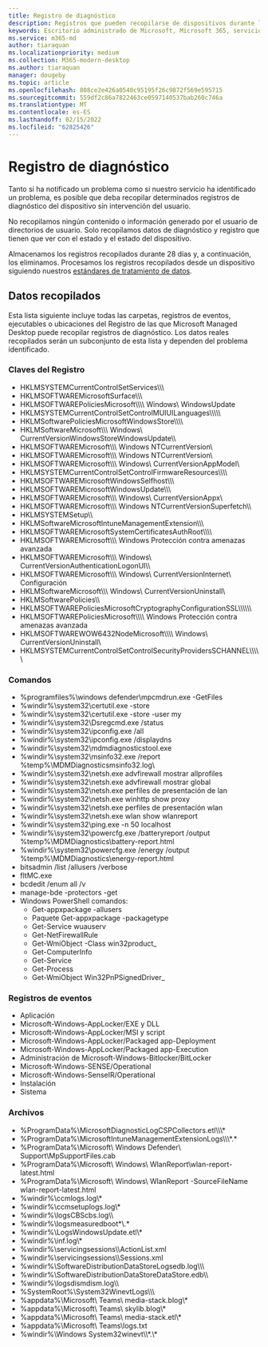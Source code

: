 ```yaml
---
title: Registro de diagnóstico
description: Registros que pueden recopilarse de dispositivos durante la solución de problemas y cómo se almacenan
keywords: Escritorio administrado de Microsoft, Microsoft 365, servicio, documentación
ms.service: m365-md
author: tiaraquan
ms.localizationpriority: medium
ms.collection: M365-modern-desktop
ms.author: tiaraquan
manager: dougeby
ms.topic: article
ms.openlocfilehash: 808ce2e426a0540c95195f26c9872f569e595715
ms.sourcegitcommit: 559df2c86a7822463ce0597140537bab260c746a
ms.translationtype: MT
ms.contentlocale: es-ES
ms.lasthandoff: 02/15/2022
ms.locfileid: "62825426"
---
```

# <a name="diagnostic-logs"></a>Registro de diagnóstico

Tanto si ha notificado un problema como si nuestro servicio ha identificado un problema, es posible que deba recopilar determinados registros de diagnóstico del dispositivo sin intervención del usuario.

No recopilamos ningún contenido o información generado por el usuario de directorios de usuario. Solo recopilamos datos de diagnóstico y registro que tienen que ver con el estado y el estado del dispositivo.

Almacenamos los registros recopilados durante 28 días y, a continuación, los eliminamos. Procesamos los registros recopilados desde un dispositivo siguiendo nuestros [estándares de tratamiento de datos](privacy-personal-data.md).

## <a name="data-collected"></a>Datos recopilados

Esta lista siguiente incluye todas las carpetas, registros de eventos, ejecutables o ubicaciones del Registro de las que Microsoft Managed Desktop puede recopilar registros de diagnóstico. Los datos reales recopilados serán un subconjunto de esta lista y dependen del problema identificado.

### <a name="registry-keys"></a>Claves del Registro

- HKLMSYSTEMCurrentControlSetServices\\\\\\
- HKLMSOFTWAREMicrosoftSurface\\\\\\
- HKLMSOFTWAREPoliciesMicrosoft\\\\\\\\ Windows\\ WindowsUpdate
- HKLMSYSTEMCurrentControlSetControlMUIUILanguages\\\\\\\\\\
- HKLMSoftwarePoliciesMicrosoftWindowsStore\\\\\\\\
- HKLMSoftwareMicrosoft\\\\\\ Windows\\ CurrentVersionWindowsStoreWindowsUpdate\\\\
- HKLMSOFTWAREMicrosoft\\\\\\ Windows NTCurrentVersion\\
- HKLMSOFTWAREMicrosoft\\\\\\ Windows NTCurrentVersion\\
- HKLMSOFTWAREMicrosoft\\\\\\ Windows\\ CurrentVersionAppModel\\
- HKLMSYSTEMCurrentControlSetControlFirmwareResources\\\\\\\\
- HKLMSOFTWAREMicrosoftWindowsSelfhost\\\\\\
- HKLMSOFTWAREMicrosoftWindowsUpdate\\\\\\
- HKLMSOFTWAREMicrosoft\\\\\\ Windows\\ CurrentVersionAppx\\
- HKLMSOFTWAREMicrosoft\\\\\\ Windows NTCurrentVersionSuperfetch\\\\
- HKLMSYSTEMSetup\\\\
- HKLMSoftwareMicrosoftIntuneManagementExtension\\\\\\
- HKLMSOFTWAREMicrosoftSystemCertificatesAuthRoot\\\\\\\\
- HKLMSOFTWAREMicrosoft\\\\\\ Windows Protección contra amenazas avanzada
- HKLMSOFTWAREMicrosoft\\\\\\ Windows\\ CurrentVersionAuthenticationLogonUI\\\\
- HKLMSOFTWAREMicrosoft\\\\\\ Windows\\ CurrentVersionInternet\\ Configuración
- HKLMSoftwareMicrosoft\\\\\\ Windows\\ CurrentVersionUninstall\\
- HKLMSoftwarePolicies\\\\
- HKLMSOFTWAREPoliciesMicrosoftCryptographyConfigurationSSL\\\\\\\\\\\\
- HKLMSOFTWAREPoliciesMicrosoft\\\\\\\\ Windows Protección contra amenazas avanzada
- HKLMSOFTWAREWOW6432NodeMicrosoft\\\\\\\\ Windows\\ CurrentVersionUninstall\\
- HKLMSYSTEMCurrentControlSetControlSecurityProvidersSCHANNEL\\\\\\\\\\

### <a name="commands"></a>Comandos

- %programfiles%\\windows defender\\mpcmdrun.exe -GetFiles
- %windir%\\system32\\certutil.exe -store
- %windir%\\system32\\certutil.exe -store -user my
- %windir%\\system32\\Dsregcmd.exe /status
- %windir%\\system32\\ipconfig.exe /all
- %windir%\\system32\\ipconfig.exe /displaydns
- %windir%\\system32\\mdmdiagnosticstool.exe
- %windir%\\system32\\msinfo32.exe /report %temp%\\MDMDiagnosticsmsinfo32.log\\
- %windir%\\system32\\netsh.exe advfirewall mostrar allprofiles
- %windir%\\system32\\netsh.exe advfirewall mostrar global
- %windir%\\system32\\netsh.exe perfiles de presentación de lan
- %windir%\\system32\\netsh.exe winhttp show proxy
- %windir%\\system32\\netsh.exe perfiles de presentación wlan
- %windir%\\system32\\netsh.exe wlan show wlanreport
- %windir%\\system32\\ping.exe -n 50 localhost
- %windir%\\system32\\powercfg.exe /batteryreport /output %temp%\\MDMDiagnostics\\battery-report.html
- %windir%\\system32\\powercfg.exe /energy /output %temp%\\MDMDiagnostics\\energy-report.html
- bitsadmin /list /allusers /verbose
- fltMC.exe
- bcdedit /enum all /v
- manage-bde -protectors -get
- Windows PowerShell comandos:
    - Get-appxpackage -allusers
    - Paquete Get-appxpackage -packagetype
    - Get-Service wuauserv
    - Get-NetFirewallRule
    - Get-WmiObject -Class win32product\_
    - Get-ComputerInfo
    - Get-Service
    - Get-Process
    - Get-WmiObject Win32PnPSignedDriver\_

### <a name="event-logs"></a>Registros de eventos

- Aplicación
- Microsoft-Windows-AppLocker/EXE y DLL
- Microsoft-Windows-AppLocker/MSI y script
- Microsoft-Windows-AppLocker/Packaged app-Deployment
- Microsoft-Windows-AppLocker/Packaged app-Execution
- Administración de Microsoft-Windows-Bitlocker/BitLocker
- Microsoft-Windows-SENSE/Operational
- Microsoft-Windows-SenseIR/Operational
- Instalación
- Sistema

### <a name="files"></a>Archivos

- %ProgramData%\\MicrosoftDiagnosticLogCSPCollectors.etl\\\\\\\*
- %ProgramData%\\MicrosoftIntuneManagementExtensionLogs\\\\\\\*.\*
- %ProgramData%\\Microsoft\\ Windows Defender\\ Support\\MpSupportFiles.cab
- %ProgramData%\\Microsoft\\ Windows\\ WlanReport\\wlan-report-latest.html
- %ProgramData%\\Microsoft\\ Windows\\ WlanReport -SourceFileName wlan-report-latest.html
- %windir%\\ccmlogs.log\\\*
- %windir%\\ccmsetuplogs.log\\\*
- %windir%\\logsCBScbs.log\\\\
- %windir%\\logsmeasuredboot\*\\.\*
- %windir%\\LogsWindowsUpdate.etl\\\*
- %windir%\\inf.log\\\*
- %windir%\\servicingsessions\\\\ActionList.xml
- %windir%\\servicingsessions\\\\Sessions.xml
- %windir%\\SoftwareDistributionDataStoreLogsedb.log\\\\\\
- %windir%\\SoftwareDistributionDataStoreDataStore.edb\\\\
- %windir%\\logsdismdism.log\\\\
- %SystemRoot%\\System32WinevtLogs\\\\\\
- %appdata%\\Microsoft\\ Teams\\ media-stack.blog\\\*
- %appdata%\\Microsoft\\ Teams\\ skylib.blog\\\*
- %appdata%\\Microsoft\\ Teams\\ media-stack.etl\\\*
- %appdata%\\Microsoft\\ Teams\\logs.txt
- %windir%\\Windows System32winevt\\\\\*.\\\*